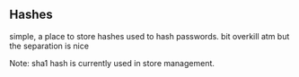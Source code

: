 ## Hashes

simple, a place to store hashes used to hash passwords.
bit overkill atm but the separation is nice

Note: sha1 hash is currently used in store management. 